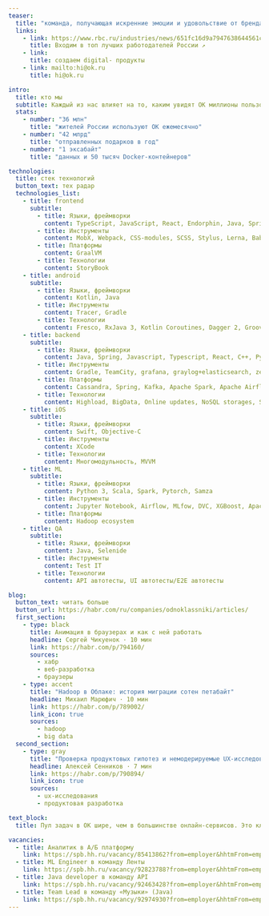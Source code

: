 ```yaml
---
teaser:
  title: "команда, получающая искренние эмоции и удовольствие от бренда, контента и цифровых технологий с 2006 года"
  links:
    - link: https://www.rbc.ru/industries/news/651fc16d9a7947638644561c
      title: Входим в топ лучших работодателей России ↗
    - link:
      title: создаем digital- продукты
    - link: mailto:hi@ok.ru
      title: hi@ok.ru

intro:
  title: кто мы
  subtitle: Каждый из нас влияет на то, каким увидят ОК миллионы пользователей. Мы можем творить историю и делаем это
  stats:
    - number: "36 млн"
      title: "жителей России используют ОК ежемесячно"
    - number: "42 млрд"
      title: "отправленных подарков в год"
    - number: "1 эксабайт"
      title: "данных и 50 тысяч Docker-контейнеров"

technologies:
  title: стек технологий
  button_text: тех радар
  technologies_list:
    - title: frontend
      subtitle:
        - title: Языки, фреймворки
          content: TypeScript, JavaScript, React, Endorphin, Java, Spring.
        - title: Инструменты
          content: MobX, Webpack, CSS-modules, SCSS, Stylus, Lerna, Babel, PostCSS, Gulp, Grunt, Git
        - title: Платформы
          content: GraalVM
        - title: Технологии
          content: StoryBook
    - title: android
      subtitle:
        - title: Языки, фреймворки
          content: Kotlin, Java
        - title: Инструменты
          content: Tracer, Gradle
        - title: Технологии
          content: Fresco, RxJava 3, Kotlin Coroutines, Dagger 2, Groovy
    - title: backend
      subtitle:
        - title: Языки, фреймворки
          content: Java, Spring, Javascript, Typescript, React, C++, Python
        - title: Инструменты
          content: Gradle, TeamCity, grafana, graylog+elasticsearch, zeppelin, Docker
        - title: Платформы
          content: Cassandra, Spring, Kafka, Apache Spark, Apache Airflow...
        - title: Технологии
          content: Highload, BigData, Online updates, NoSQL storages, Smart Monitoring...
    - title: iOS
      subtitle:
        - title: Языки, фреймворки
          content: Swift, Objective-C
        - title: Инструменты
          content: XCode
        - title: Технологии
          content: Многомодульность, MVVM
    - title: ML
      subtitle:
        - title: Языки, фреймворки
          content: Python 3, Scala, Spark, Pytorch, Samza
        - title: Инструменты
          content: Jupyter Notebook, Airflow, MLfow, DVC, XGBoost, Apache Zeppelin, ClickHouse, Grafana, FAISS
        - title: Платформы
          content: Hadoop ecosystem
    - title: QA
      subtitle:
        - title: Языки, фреймворки
          content: Java, Selenide
        - title: Инструменты
          content: Test IT
        - title: Технологии
          content: API автотесты, UI автотесты/E2E автотесты

blog:
  button_text: читать больше
  button_url: https://habr.com/ru/companies/odnoklassniki/articles/
  first_section:
    - type: black
      title: Анимация в браузерах и как с ней работать
      headline: Сергей Чикуенок · 10 мин
      link: https://habr.com/p/794160/
      sources:
        - хабр
        - веб-разработка
        - браузеры
    - type: accent
      title: "Hadoop в Облаке: история миграции сотен петабайт"
      headline: Михаил Марюфич · 10 мин
      link: https://habr.com/p/789002/
      link_icon: true
      sources:
        - hadoop
        - big data
  second_section:
    - type: gray
      title: "Проверка продуктовых гипотез и немодерируемые UX-исследования c применением внутренних инструментов: кейс команды OK"
      headline: Алексей Сенников · 7 мин
      link: https://habr.com/p/790894/
      link_icon: true
      sources:
        - ux-исследования
        - продуктовая разработка

text_block:
  title: Пул задач в ОК шире, чем в большинстве онлайн-сервисов. Это классный драйвер для изучения топовых технологий, подходов и решений в реальных условиях

vacancies:
  - title: Аналитик в А/Б платформу
    link: https://spb.hh.ru/vacancy/85413862?from=employer&hhtmFrom=employer
  - title: ML Engineer в команду Ленты
    link: https://spb.hh.ru/vacancy/92823788?from=employer&hhtmFrom=employer
  - title: Java developer в команду API
    link: https://spb.hh.ru/vacancy/92463428?from=employer&hhtmFrom=employer
  - title: Team Lead в команду «Музыки» (Java)
    link: https://spb.hh.ru/vacancy/92974930?from=employer&hhtmFrom=employer
---
```

